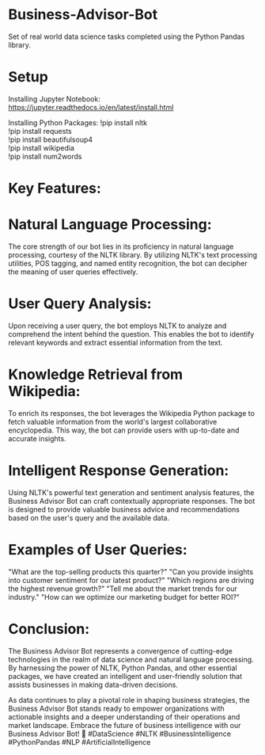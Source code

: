 # Business-Advisor-Bot


Set of real world data science tasks completed using the Python Pandas library.

# Setup
Installing Jupyter Notebook: https://jupyter.readthedocs.io/en/latest/install.html 

Installing Python Packages:
!pip install nltk <br>
!pip install requests <br>
!pip install beautifulsoup4 <br>
!pip install wikipedia <br>
!pip install num2words <br>

# Key Features:

# Natural Language Processing:
The core strength of our bot lies in its proficiency in natural language processing, courtesy of the NLTK library. By utilizing NLTK's text processing utilities, POS tagging, and named entity recognition, the bot can decipher the meaning of user queries effectively.

# User Query Analysis:
Upon receiving a user query, the bot employs NLTK to analyze and comprehend the intent behind the question. This enables the bot to identify relevant keywords and extract essential information from the text.

# Knowledge Retrieval from Wikipedia:
To enrich its responses, the bot leverages the Wikipedia Python package to fetch valuable information from the world's largest collaborative encyclopedia. This way, the bot can provide users with up-to-date and accurate insights.


# Intelligent Response Generation:
Using NLTK's powerful text generation and sentiment analysis features, the Business Advisor Bot can craft contextually appropriate responses. The bot is designed to provide valuable business advice and recommendations based on the user's query and the available data.

# Examples of User Queries:

"What are the top-selling products this quarter?"
"Can you provide insights into customer sentiment for our latest product?"
"Which regions are driving the highest revenue growth?"
"Tell me about the market trends for our industry."
"How can we optimize our marketing budget for better ROI?"

# Conclusion:
The Business Advisor Bot represents a convergence of cutting-edge technologies in the realm of data science and natural language processing. By harnessing the power of NLTK, Python Pandas, and other essential packages, we have created an intelligent and user-friendly solution that assists businesses in making data-driven decisions.

As data continues to play a pivotal role in shaping business strategies, the Business Advisor Bot stands ready to empower organizations with actionable insights and a deeper understanding of their operations and market landscape. Embrace the future of business intelligence with our Business Advisor Bot! 🚀 #DataScience #NLTK #BusinessIntelligence #PythonPandas #NLP #ArtificialIntelligence

